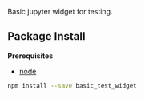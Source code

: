 Basic jupyter widget for testing.

Package Install
---------------

**Prerequisites**
- [node](http://nodejs.org/)

```bash
npm install --save basic_test_widget
```
